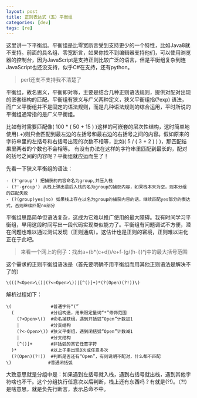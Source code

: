 ```yaml
---
layout: post
title: 正则表达式（五）平衡组
categories: [dev]
tags: [re]
---
```


这里讲一下平衡组。平衡组是比零宽断言受到支持更少的一个特性，比如Java8就不支持。前面的具名组、零宽断言，如果你找不到编辑器支持他们，可以使用浏览器的控制台，因为JavaScript是支持正则比较广泛的语言，但是平衡组复杂到连JavaScript也还没支持，似乎C#在支持，还有python。

> perl还支不支持我不清楚了

平衡组，故名思义，平衡即对称，主要是结合几种正则语法规则，提供对配对出现的嵌套结构的匹配。平衡组有狭义与广义两种定义，狭义平衡组指(?exp) 语法，而广义平衡组并不是固定的语法规则，而是几种语法规则的综合运用，平时所说的平衡组通常指的是广义平衡组。

比如有时需要匹配像( 100 * ( 50 + 15 ) )这样的可嵌套的层次性结构，这时简单地使用\(.+\)则只会匹配到最左边的左括号和最右边的右括号之间的内容。假如原来的字符串里的左括号和右括号出现的次数不相等，比如( 5 / ( 3 + 2 ) ) )，那匹配结果里两者的个数也不会相等。
有没有办法在这样的字符串里匹配到最长的，配对的括号之间的内容呢？平衡组就应运而生了！

先看一下狭义平衡组的语法：
```
- (?'group') 把捕获的内容命名为group,并压入栈 
- (?'-group') 从栈上弹出最后入栈的名为group的捕获内容，如果栈本来为空，则本分组的匹配失败
- (?(group)yes|no) 如果栈上存在以名为group的捕获内容的话，继续匹配yes部分的表达式，否则继续匹配no部分
```

平衡组思路简单但语法复杂，这成为它难以推广使用的最大障碍。我有时间学习平衡组，早用这段时间写出一段代码实现类似能力了。平衡组有问题调试不方便，潜在问题也难以通过测试发现（正则通病）。这估计也是正则的窘境，正则难以进化正在于此吧。

> 来看一个网上的例子：找出a+(b*(c+d))/e+f-(g/(h-i))*j中的最大括号范围

这个需求的正则平衡组语法是（首先要明确不用平衡组而用其他正则语法是解决不了的）
```
\(((?<Open>\()|(?<−Open>\))|[^()]+)*(?(Open)(?!))\)
```
解析过程如下：

```
\(               #普通字符“(”  
  (              #分组构造，用来限定量词“*”修饰范围  
    (?<Open>\()  #命名捕获组，遇到开括弧“Open”计数加1  
    |            #分支结构  
    (?<-Open>\)) #狭义平衡组，遇到闭括弧“Open”计数减1  
    |            #分支结构  
    [^()]+       #非括弧的其它任意字符  
  )*             #以上子串出现0次或任意多次  
  (?(Open)(?!))  #判断是否还有“Open”，有则说明不配对，什么都不匹配  
\)              #普通闭括弧  
```
大致意思就是分组中是：如果遇到左括号就入栈，遇到右括号就出栈，遇到其他字符啥也不干。这个分组执行任意次以后判断，栈上还有东西吗？有就是(?!)。（?!）是啥意思，就是负先行断言，表示总命不中。


